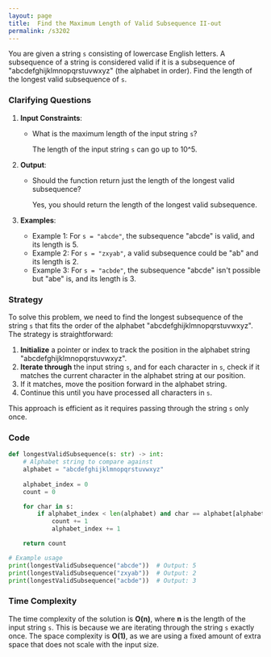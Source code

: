```yaml
---
layout: page
title:  Find the Maximum Length of Valid Subsequence II-out
permalink: /s3202
---
```


You are given a string `s` consisting of lowercase English letters. A subsequence of a string is considered valid if it is a subsequence of "abcdefghijklmnopqrstuvwxyz" (the alphabet in order). Find the length of the longest valid subsequence of `s`.

### Clarifying Questions

1. **Input Constraints**:
   - What is the maximum length of the input string `s`?
   
     The length of the input string `s` can go up to 10^5.
     
2. **Output**:
   - Should the function return just the length of the longest valid subsequence?
   
     Yes, you should return the length of the longest valid subsequence.

3. **Examples**:
   - Example 1: For `s = "abcde"`, the subsequence "abcde" is valid, and its length is 5.
   - Example 2: For `s = "zxyab"`, a valid subsequence could be "ab" and its length is 2.
   - Example 3: For `s = "acbde"`, the subsequence "abcde" isn't possible but "abe" is, and its length is 3.

### Strategy

To solve this problem, we need to find the longest subsequence of the string `s` that fits the order of the alphabet "abcdefghijklmnopqrstuvwxyz". The strategy is straightforward:

1. **Initialize** a pointer or index to track the position in the alphabet string "abcdefghijklmnopqrstuvwxyz".
2. **Iterate through** the input string `s`, and for each character in `s`, check if it matches the current character in the alphabet string at our position.
3. If it matches, move the position forward in the alphabet string.
4. Continue this until you have processed all characters in `s`.

This approach is efficient as it requires passing through the string `s` only once.

### Code

```python
def longestValidSubsequence(s: str) -> int:
    # Alphabet string to compare against
    alphabet = "abcdefghijklmnopqrstuvwxyz"
    
    alphabet_index = 0
    count = 0

    for char in s:
        if alphabet_index < len(alphabet) and char == alphabet[alphabet_index]:
            count += 1
            alphabet_index += 1

    return count

# Example usage
print(longestValidSubsequence("abcde"))  # Output: 5
print(longestValidSubsequence("zxyab"))  # Output: 2
print(longestValidSubsequence("acbde"))  # Output: 3
```

### Time Complexity

The time complexity of the solution is **O(n)**, where **n** is the length of the input string `s`. This is because we are iterating through the string `s` exactly once. The space complexity is **O(1)**, as we are using a fixed amount of extra space that does not scale with the input size.